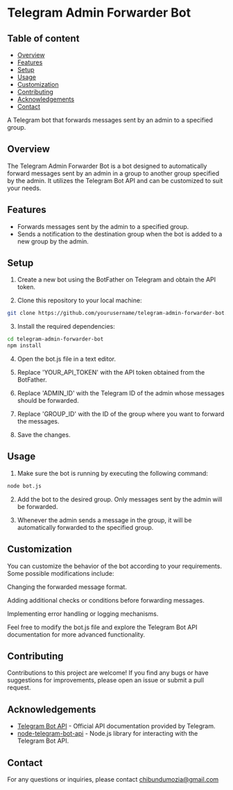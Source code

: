 # Telegram Admin Forwarder Bot

## Table of content
- [Overview](#overview)
- [Features](#features)
- [Setup](#setup)
- [Usage](#usage)
- [Customization](#customization)
- [Contributing](#contributing)
- [Acknowledgements](#acknowledgements)
- [Contact](#contact)

A Telegram bot that forwards messages sent by an admin to a specified group.

## Overview

The Telegram Admin Forwarder Bot is a bot designed to automatically forward messages sent by an admin in a group to another group specified by the admin. It utilizes the Telegram Bot API and can be customized to suit your needs.

## Features

- Forwards messages sent by the admin to a specified group.
- Sends a notification to the destination group when the bot is added to a new group by the admin.

## Setup

1. Create a new bot using the BotFather on Telegram and obtain the API token.

2. Clone this repository to your local machine:

```bash
git clone https://github.com/yourusername/telegram-admin-forwarder-bot.git
```

3. Install the required dependencies:

```bash
cd telegram-admin-forwarder-bot
npm install
```

4. Open the bot.js file in a text editor.

5. Replace 'YOUR_API_TOKEN' with the API token obtained from the BotFather.

6. Replace 'ADMIN_ID' with the Telegram ID of the admin whose messages should be forwarded.

7. Replace 'GROUP_ID' with the ID of the group where you want to forward the messages.

8. Save the changes.

## Usage

1. Make sure the bot is running by executing the following command:

```bash
node bot.js
```

2. Add the bot to the desired group. Only messages sent by the admin will be forwarded.

3. Whenever the admin sends a message in the group, it will be automatically forwarded to the specified group.

## Customization

You can customize the behavior of the bot according to your requirements. Some possible modifications include:

Changing the forwarded message format.

Adding additional checks or conditions before forwarding messages.

Implementing error handling or logging mechanisms.

Feel free to modify the bot.js file and explore the Telegram Bot API documentation for more advanced functionality.

## Contributing

Contributions to this project are welcome! If you find any bugs or have suggestions for improvements, please open an issue or submit a pull request.

## Acknowledgements

-  [Telegram Bot API](https://core.telegram.org/bots/api) - Official API documentation provided by Telegram.
-  [node-telegram-bot-api](https://github.com/yagop/node-telegram-bot-api) - Node.js library for interacting with the Telegram Bot API.

## Contact

For any questions or inquiries, please contact chibundumozia@gmail.com
